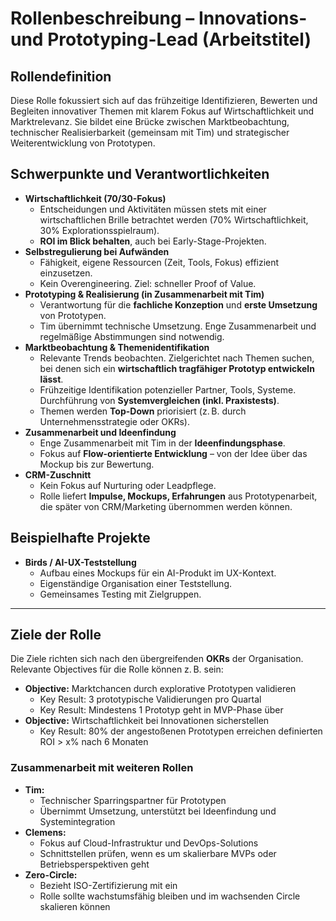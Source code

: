 # **Rollenbeschreibung – Innovations- und Prototyping-Lead (Arbeitstitel)**

## **Rollendefinition**

Diese Rolle fokussiert sich auf das frühzeitige Identifizieren, Bewerten und Begleiten innovativer Themen mit klarem Fokus auf Wirtschaftlichkeit und Marktrelevanz. Sie bildet eine Brücke zwischen Marktbeobachtung, technischer Realisierbarkeit (gemeinsam mit Tim) und strategischer Weiterentwicklung von Prototypen.

## **Schwerpunkte und Verantwortlichkeiten**

* **Wirtschaftlichkeit (70/30-Fokus)**
    - Entscheidungen und Aktivitäten müssen stets mit einer wirtschaftlichen Brille betrachtet werden (70% Wirtschaftlichkeit, 30% Explorationsspielraum).
    - **ROI im Blick behalten**, auch bei Early-Stage-Projekten.
* **Selbstregulierung bei Aufwänden**
    - Fähigkeit, eigene Ressourcen (Zeit, Tools, Fokus) effizient einzusetzen.
    - Kein Overengineering. Ziel: schneller Proof of Value.
* **Prototyping & Realisierung (in Zusammenarbeit mit Tim)**
    - Verantwortung für die **fachliche Konzeption** und **erste Umsetzung** von Prototypen.
    - Tim übernimmt technische Umsetzung. Enge Zusammenarbeit und regelmäßige Abstimmungen sind notwendig.    
* **Marktbeobachtung & Themenidentifikation**
    - Relevante Trends beobachten. Zielgerichtet nach Themen suchen, bei denen sich ein **wirtschaftlich tragfähiger Prototyp entwickeln lässt**.
    - Frühzeitige Identifikation potenzieller Partner, Tools, Systeme. Durchführung von **Systemvergleichen (inkl. Praxistests)**.
    - Themen werden **Top-Down** priorisiert (z. B. durch Unternehmensstrategie oder OKRs).
* **Zusammenarbeit und Ideenfindung**
    - Enge Zusammenarbeit mit Tim in der **Ideenfindungsphase**.
    - Fokus auf **Flow-orientierte Entwicklung** – von der Idee über das Mockup bis zur Bewertung.
* **CRM-Zuschnitt**
    - Kein Fokus auf Nurturing oder Leadpflege.
    - Rolle liefert **Impulse, Mockups, Erfahrungen** aus Prototypenarbeit, die später von CRM/Marketing übernommen werden können.

## **Beispielhafte Projekte**

* **Birds / AI-UX-Teststellung**
    - Aufbau eines Mockups für ein AI-Produkt im UX-Kontext.
    - Eigenständige Organisation einer Teststellung.
    - Gemeinsames Testing mit Zielgruppen.

---

## **Ziele der Rolle**

Die Ziele richten sich nach den übergreifenden **OKRs** der Organisation. Relevante Objectives für die Rolle können z. B. sein:

* **Objective:** Marktchancen durch explorative Prototypen validieren
    - Key Result: 3 prototypische Validierungen pro Quartal
    - Key Result: Mindestens 1 Prototyp geht in MVP-Phase über    
* **Objective:** Wirtschaftlichkeit bei Innovationen sicherstellen
    - Key Result: 80% der angestoßenen Prototypen erreichen definierten ROI > x% nach 6 Monaten

### **Zusammenarbeit mit weiteren Rollen**

* **Tim:**
    - Technischer Sparringspartner für Prototypen
    - Übernimmt Umsetzung, unterstützt bei Ideenfindung und Systemintegration
* **Clemens:**
    - Fokus auf Cloud-Infrastruktur und DevOps-Solutions
    - Schnittstellen prüfen, wenn es um skalierbare MVPs oder Betriebsperspektiven geht
* **Zero-Circle:**
    - Bezieht ISO-Zertifizierung mit ein
    - Rolle sollte wachstumsfähig bleiben und im wachsenden Circle skalieren können

